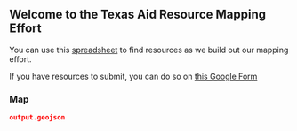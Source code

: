 ## Welcome to the Texas Aid Resource Mapping Effort

You can use this [spreadsheet](https://docs.google.com/spreadsheets/d/1mOClkPyOdmMFzU_ao13FfHoF_H0AID3o6yIrUMU8JBU/edit?usp=sharing) to find resources as we build out our mapping effort.

If you have resources to submit, you can do so on [this Google Form](https://docs.google.com/forms/d/e/1FAIpQLSc7_MpN491RkPLmXS9kGEKuqf0nw0ePpQz1QpRJXj84D5ssHQ/viewform?usp=sf_link)


### Map

```json
output.geojson
```
